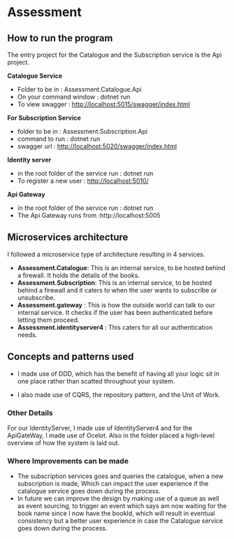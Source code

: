 # Assessment
## How to run the program

The entry project for the Catalogue and the Subscription service is the Api project.

**Catalogue Service**
 - Folder to be in : Assessment.Catalogue.Api 
 - On your command window : dotnet run
 - To view swagger : [http://localhost:5015/swagger/index.html](http://localhost:5015/swagger/index.html)
 
**For Subscription Service**
 - folder to be in : Assessment.Subscription.Api 
 - command to run : dotnet run
 - swagger url : [http://localhost:5020/swagger/index.html](http://localhost:5020/swagger/index.html)
 
 **Identity server**
 - in the root folder of the service run : dotnet run
 - To register a new user : [http://localhost:5010/](http://localhost:5010/)
 
**Api Gateway**
 - in the root folder of the service run : dotnet run
 - The Api Gateway runs from :http://localhost:5005

## Microservices architecture
I followed a microservice type of architecture resulting in 4 services.
 

 - **Assessment.Catalogue**: This is an internal service, to be hosted behind a firewall. It holds the details of the books.  
 - **Assessment.Subscription**: This is an internal service, to be hosted behind a firewall and it caters to when the user wants to subscribe or unsubscribe.
 - **Assessment.gateway** : This is how the outside world can talk to our internal service. It checks if the user has been authenticated before letting them proceed.
 - **Assessment.identityserver4** : This caters for all our authentication needs.
 
## Concepts and patterns used
 - I made use of DDD, which has the benefit of having all your logic sit
   in one place rather than scatted throughout your system.
   
 - I also made use of CQRS, the repository pattern, and the Unit of Work.
 
 ### Other Details
 For our IdentityServer, I made use of IdentityServer4 and for the ApiGateWay, I made use of Ocelot. 
 Also in the folder placed a high-level overview of how the system is laid out.
 
### Where Improvements can be made
 - The subscription services goes and queries the catalogue, when a new subscription is made, Which can impact the user experience if the catalogue service goes down during the process. 
 - In future we can improve the design by making use of a queue as well as event sourcing, to trigger an event which says am now waiting for the book name since I now have the bookId, which will result in eventual consistency but a better user experience in case the Catalogue service goes down during the process.

